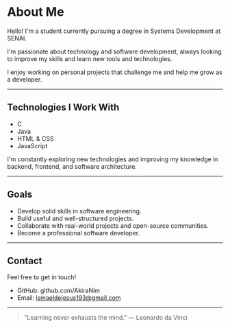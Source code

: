 # About Me

Hello! I'm a student currently pursuing a degree in Systems Development at SENAI.  

I'm passionate about technology and software development, always looking to improve my skills and learn new tools and technologies.

I enjoy working on personal projects that challenge me and help me grow as a developer.  

---

## Technologies I Work With

- C
- Java
- HTML & CSS
- JavaScript  

I'm constantly exploring new technologies and improving my knowledge in backend, frontend, and software architecture.

---

## Goals

- Develop solid skills in software engineering.
- Build useful and well-structured projects.
- Collaborate with real-world projects and open-source communities.
- Become a professional software developer.

---

## Contact

Feel free to get in touch!

- GitHub: github.com/AkiraNim
- Email: ismaeldejesus193@gmail.com

---

> "Learning never exhausts the mind." — Leonardo da Vinci
